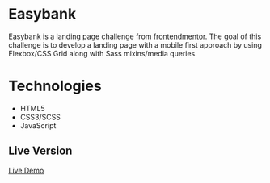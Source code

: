 # Easybank

Easybank is a landing page challenge from [frontendmentor](https://www.frontendmentor.io/). The goal of this challenge is to develop a landing page with a mobile first approach by using Flexbox/CSS Grid along with Sass mixins/media queries.

# Technologies

- HTML5
- CSS3/SCSS
- JavaScript

## Live Version

[Live Demo](https://frederick-chon.github.io/Easybank/)
